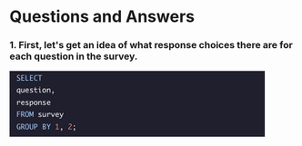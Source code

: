 # Questions and Answers

### 1. First, let's get an idea of what response choices there are for each question in the survey. 
![alt text](images/sql_script/1.response_choices_per_survey_question.png)
